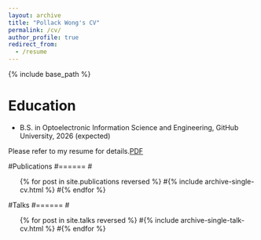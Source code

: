 ```yaml
---
layout: archive
title: "Pollack Wong's CV"
permalink: /cv/
author_profile: true
redirect_from:
  - /resume
---
```


{% include base_path %}

Education
======
* B.S. in Optoelectronic Information Science and Engineering, GitHub University, 2026 (expected)

Please refer to my resume for details.[PDF](./files/PollackWong's%20CV.pdf)
  
#Publications
#======
  #<ul>{% for post in site.publications reversed %}
    #{% include archive-single-cv.html %}
  #{% endfor %}</ul>
  
#Talks
#======
#<ul>{% for post in site.talks reversed %}
#{% include archive-single-talk-cv.html  %}
#{% endfor %}</ul>
  

  

